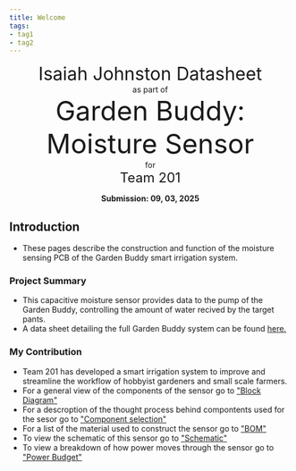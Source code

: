 ```yaml
---
title: Welcome
tags:
- tag1
- tag2
---
```

<center>
<font size= "6">Isaiah Johnston Datasheet</font><br>
as part of<br>
<font size= "8"> Garden Buddy: Moisture Sensor</font><br>
for<br>
<font size= "5"> Team 201 </font><br>

**Submission: 09, 03, 2025**
</center>

## Introduction

* These pages describe the construction and function of the moisture sensing PCB of the Garden Buddy smart irrigation system.

### Project Summary

* This capacitive moisture sensor provides data to the pump of the Garden Buddy, controlling the amount of water recived by the target pants.
* A data sheet detailing the full Garden Buddy system can be found [here.](https://asu-egr304-2025-f-201.github.io/)


### My Contribution

* Team 201 has developed a smart irrigation system to improve and streamline the workflow of hobbyist gardeners and small scale farmers.
* For a general view of the components of the sensor go to ["Block Diagram"](https://isaiahcmd.github.io/01-Block-Diagram/Block-Diagram/)
* For a descroption of the thought process behind compontents used for the sesor go to ["Component selection"](https://isaiahcmd.github.io/02-Component-Selection/Component-Selection/)
* For a list of the material used to construct the sensor go to ["BOM"](https://isaiahcmd.github.io/03-BOM/BOM/)
* To view the schematic of this sensor go to ["Schematic"](https://isaiahcmd.github.io/04-Schematic/schematic/)
* To view a breakdown of how power moves through the sensor go to ["Power Budget"](https://isaiahcmd.github.io/05-Power-Budget/Power-Budget/)


